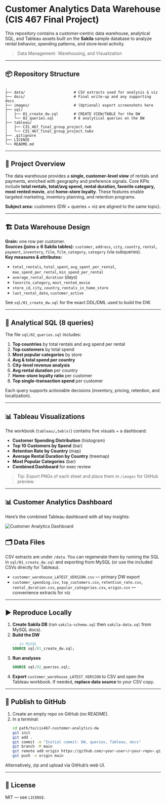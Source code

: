 # Customer Analytics Data Warehouse (CIS 467 Final Project)

This repository contains a customer‑centric data warehouse, analytical SQL, and Tableau assets built on the **Sakila** sample database to analyze rental behavior, spending patterns, and store‑level activity.

>  Data Management- Warehousing, and Visualization 


---

## 📦 Repository Structure

```
.
├── data/                      # CSV extracts used for analysis & viz
├── docs/                      # Final write‑up and any supporting docs
├── images/                    # (Optional) export screenshots here
├── sql/
│   ├── 01_create_dw.sql       # CREATE VIEW/TABLE for the DW
│   └── 02_queries.sql         # 8 analytical queries on the DW
├── tableau/
│   ├── CIS_467_final_group_project.twb
│   └── CIS_467_final_group_project.twbx
├── .gitignore
├── LICENSE
└── README.md
```

---

## 🧠 Project Overview

The data warehouse provides a **single, customer‑level view** of rentals and payments, enriched with geography and preference signals. Core KPIs include **total rentals, total/avg spend, rental duration, favorite category, most rented movie**, and **home‑store loyalty**. These features enable targeted marketing, inventory planning, and retention programs.

**Subject area:** customers (DW + queries + viz are aligned to the same topic).

---

## 🏗️ Data Warehouse Design

**Grain:** one row per customer.  
**Sources (joins ≥ 6 Sakila tables):** `customer`, `address`, `city`, `country`, `rental`, `payment`, `inventory`, `film`, `film_category`, `category` (via subqueries).  
**Key measures & attributes:**
- `total_rentals`, `total_spent`, `avg_spent_per_rental`, `max_spend_per_rental`, `min_spend_per_rental`
- `average_rental_duration` (days)
- `favorite_category`, `most_rented_movie`
- `store_id`, `city`, `country`, `rentals_in_home_store`
- `last_rental_date`, `customer_active`

See `sql/01_create_dw.sql` for the exact DDL/DML used to build the DW.

---

## 🔎 Analytical SQL (8 queries)

The file `sql/02_queries.sql` includes:
1. **Top countries** by total rentals and avg spend per rental  
2. **Top customers** by total spend  
3. **Most popular categories** by store  
4. **Avg & total spend per country**  
5. **City‑level revenue analysis**  
6. **Avg rental duration** per country  
7. **Home‑store loyalty ratio** per customer  
8. **Top single‑transaction spend** per customer

Each query supports actionable decisions (inventory, pricing, retention, and localization).

---

## 📊 Tableau Visualizations

The workbook (`tableau/…twb(x)`) contains five visuals + a dashboard:
- **Customer Spending Distribution** (histogram)
- **Top 10 Customers by Spend** (bar)
- **Retention Rate by Country** (map)
- **Average Rental Duration by Country** (treemap)
- **Most Popular Categories** (bar)
- **Combined Dashboard** for exec review

> Tip: Export PNGs of each sheet and place them in `/images` for GitHub preview.

---
## 📊 Customer Analytics Dashboard

Here’s the combined Tableau dashboard with all key insights:

![Customer Analytics Dashboard](images/dashboard.jpg)



## 🗂️ Data Files

CSV extracts are under `/data`. You can regenerate them by running the SQL in `sql/01_create_dw.sql` and exporting from MySQL (or use the included CSVs directly for Tableau).

- `customer_warehouse_LATEST_VERSION.csv` — primary DW export
- `customer_spending.csv`, `top_customers.csv`, `retention_rate.csv`, `rental_duration.csv`, `popular_categories.csv`, `origin.csv` — convenience extracts for viz

---

## ▶️ Reproduce Locally

1. **Create Sakila DB** (run `sakila-schema.sql` then `sakila-data.sql` from MySQL docs).  
2. **Build the DW**  
   ```sql
   -- in MySQL
   SOURCE sql/01_create_dw.sql;
   ```
3. **Run analyses**  
   ```sql
   SOURCE sql/02_queries.sql;
   ```
4. **Export** `customer_warehouse_LATEST_VERSION` to CSV and open the Tableau workbook. If needed, **replace data source** to your CSV copy.

---

## 🚀 Publish to GitHub

1. Create an empty repo on GitHub (no README).  
2. In a terminal:
   ```bash
   cd path/to/cis467-customer-analytics-dw
   git init
   git add .
   git commit -m "Initial commit: DW, queries, Tableau, docs"
   git branch -M main
   git remote add origin https://github.com/<your-user>/<your-repo>.git
   git push -u origin main
   ```

Alternatively, zip and upload via GitHub’s web UI.

---

## 📄 License

MIT — see `LICENSE`.
